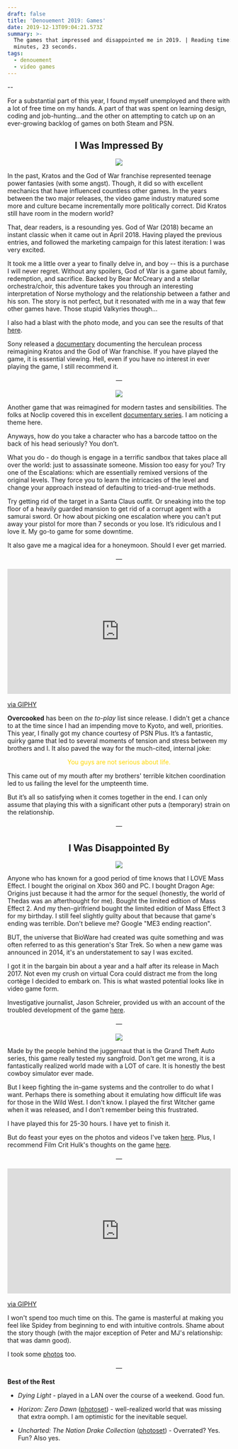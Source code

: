 ```yaml
---
draft: false
title: 'Denouement 2019: Games'
date: 2019-12-13T09:04:21.573Z
summary: >-
  The games that impressed and disappointed me in 2019. | Reading time: 5
  minutes, 23 seconds.
tags:
  - denouement
  - video games
---
```

\--

For a substantial part of this year, I found myself unemployed and there with a lot of free time on my hands. A part of that was spent on learning design, coding and job-hunting...and the other on attempting to catch up on an ever-growing backlog of games on both Steam and PSN.

<h2 style="text-align: center;">I Was Impressed By</h2><p align="center">
<img src="/static/img/god-of-war-ps4-.png">
</p>

In the past, Kratos and the God of War franchise represented teenage power fantasies (with some angst). Though, it did so with excellent mechanics that have influenced countless other games. In the years between the two major releases, the video game industry matured some more and culture became incrementally more politically correct. Did Kratos still have room in the modern world?

That, dear readers, is a resounding yes. God of War (2018) became an instant classic when it came out in April 2018. Having played the previous entries, and followed the marketing campaign for this latest iteration: I was very excited.

It took me a little over a year to finally delve in, and boy -- this is a purchase I will never regret. Without any spoilers, God of War is a game about family, redemption, and sacrifice. Backed by Bear McCreary and a stellar orchestra/choir, this adventure takes you through an interesting interpretation of Norse mythology and the relationship between a father and his son. The story is not perfect, but it resonated with me in a way that few other games have. Those stupid Valkyries though…

I also had a blast with the photo mode, and you can see the results of that [here](https://iamedson.com/god-of-war). 

Sony released a [documentary](https://www.youtube.com/watch?v=ra_R-K_IoUc) documenting the herculean process  reimagining Kratos and the God of War franchise. If you have played the game, it is essential viewing. Hell, even if you have no interest in ever playing the game, I still recommend it.

<p align="center"> — </p>

<p align="center">
<img src="/static/img/hitman-2016-alt-2.png">
</p>

Another game that was reimagined for modern tastes and sensibilities. The folks at Noclip covered this in excellent [documentary series](https://www.ioi.dk/hitman-noclip/). I am noticing a theme here.

Anyways, how do you take a character who has a barcode tattoo on the back of his head seriously? You don’t.

What you do - do though is engage in a terrific sandbox that takes place all over the world: just to assassinate someone. Mission too easy for you? Try one of the Escalations: which are essentially remixed versions of the original levels. They force you to learn the intricacies of the level and change your approach instead of defaulting to tried-and-true methods.

Try getting rid of the target in a Santa Claus outfit. Or sneaking into the top floor of a heavily guarded mansion to get rid of a corrupt agent with a samurai sword. Or how about picking one escalation where you can't put away your pistol for more than 7 seconds or you lose. It’s ridiculous and I love it. My go-to game for some downtime.

It also gave me a magical idea for a honeymoon. Should I ever get married.

<p align="center"> — </p>

<div style="width:100%;height:0;padding-bottom:56%;position:relative;"><iframe src="https://giphy.com/embed/UovJw8VQReFiiIy8C9" width="100%" height="100%" style="position:absolute" frameBorder="0" class="giphy-embed" allowFullScreen></iframe></div><p><a href="https://giphy.com/gifs/team17-overcooked-2-overcooked2-UovJw8VQReFiiIy8C9">via GIPHY</a></p>

**Overcooked** has been on *the to-play* list since release. I didn't get a chance to at the time since I had an impending move to Kyoto, and well, priorities. This year, I finally got my chance courtesy of PSN Plus. It’s a fantastic, quirky game that led to several moments of tension and stress between my brothers and I. It also paved the way for the much-cited, internal joke:

<p style="text-align: center; color: gold">You guys are not serious about life.</p>

This came out of my mouth after my brothers' terrible kitchen coordination led to us failing the level for the umpteenth time.

But it’s all so satisfying when it comes together in the end. I can only assume that playing this with a significant other puts a (temporary) strain on the relationship.

<p align="center"> — </p>

<h2 style="text-align: center;">I Was Disappointed By</h2>

<p align="center">
<img src="/static/img/mass-effect-andromeda.png">
</p>

Anyone who has known for a good period of time knows that I LOVE Mass Effect. I bought the original on Xbox 360 and PC. I bought Dragon Age: Origins just because it had the armor for the sequel (honestly, the world of Thedas was an afterthought for me). Bought the limited edition of Mass Effect 2. And my then-girlfriend bought the limited edition of Mass Effect 3 for my birthday. I still feel slightly guilty about that because that game's ending was terrible. Don't believe me? Google "ME3 ending reaction".

BUT, the universe that BioWare had created was quite something and was often referred to as this generation's Star Trek. So when a new game was announced in 2014, it's an understatement to say I was excited.

I got it in the bargain bin about a year and a half after its release in Mach 2017. Not even my crush on virtual Cora could distract me from the long cortège I decided to embark on. This is what wasted potential looks like in video game form.

Investigative journalist, Jason Schreier, provided us with an account of the troubled development of the game [here](https://kotaku.com/the-story-behind-mass-effect-andromedas-troubled-five-1795886428).

<p align="center"> — </p>

<p align="center">
<img src="/static/img/red-dead-redemption-2.png">
</p>

Made by the people behind the juggernaut that is the Grand Theft Auto series, this game really tested my sangfroid. Don't get me wrong, it is a fantastically realized world made with a LOT of care. It is honestly the best cowboy simulator ever made.

But I keep fighting the in-game systems and the controller to do what I want. Perhaps there is something about it emulating how difficult life was for those in the Wild West. I don't know. I played the first Witcher game when it was released, and I don't remember being this frustrated.

I have played this for 25-30 hours. I have yet to finish it.

But do feast your eyes on the photos and videos I've taken [here](https://iamedson.com/red-dead). Plus, I recommend Film Crit Hulk's thoughts on the game [here](https://www.polygon.com/2019/4/22/18298277/red-dead-redemption-2-pc-review-rdr2-story-design-criticism).

<p align="center"> — </p>

<div style="width:100%;height:0;padding-bottom:56%;position:relative;"><iframe src="https://giphy.com/embed/l46CkFQJ9GRlWataM" width="100%" height="100%" style="position:absolute" frameBorder="0" class="giphy-embed" allowFullScreen></iframe></div><p><a href="https://giphy.com/gifs/agentm-ps4-spider-man-spiderman-l46CkFQJ9GRlWataM">via GIPHY</a></p>

I won't spend too much time on this. The game is masterful at making you feel like Spidey from beginning to end with intuitive controls. Shame about the story though (with the major exception of Peter and MJ's relationship: that was damn good).

I took some [photos](https://iamedson.com/spidey) too.

<p align="center"> — </p>

**Best of the Rest**

* *Dying Light* - played in a LAN over the course of a weekend. Good fun.

* *Horizon: Zero Dawn* ([photoset](https://iamedson.com/horizon)) - well-realized world that was missing that extra oomph. I am optimistic for the inevitable sequel.

* *Uncharted: The Nation Drake Collection* ([photoset](https://iamedson.com/uncharted)) - Overrated? Yes. Fun? Also yes.
